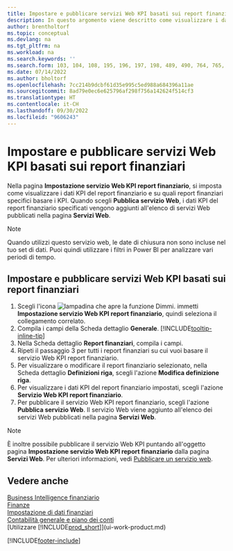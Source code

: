 ```yaml
---
title: Impostare e pubblicare servizi Web KPI basati sui report finanziari
description: In questo argomento viene descritto come visualizzare i dati KPI del report finanziario in base a report finanziari specifici.
author: brentholtorf
ms.topic: conceptual
ms.devlang: na
ms.tgt_pltfrm: na
ms.workload: na
ms.search.keywords: ''
ms.search.form: 103, 104, 108, 195, 196, 197, 198, 489, 490, 764, 765, 766
ms.date: 07/14/2022
ms.author: bholtorf
ms.openlocfilehash: 7cc214b9dcbf61d35e995c5ed988a684396a11ae
ms.sourcegitcommit: 8ad79e0ec6e625796af298f756a142624f514cf3
ms.translationtype: HT
ms.contentlocale: it-CH
ms.lasthandoff: 09/30/2022
ms.locfileid: "9606243"
---
```

# <a name="set-up-and-publish-kpi-web-services-based-on-financial-reports"></a>Impostare e pubblicare servizi Web KPI basati sui report finanziari

Nella pagina **Impostazione servizio Web KPI report finanziario**, si imposta come visualizzare i dati KPI del report finanziario e su quali report finanziari specifici basare i KPI. Quando scegli **Pubblica servizio Web**, i dati KPI del report finanziario specificati vengono aggiunti all'elenco di servizi Web pubblicati nella pagina **Servizi Web**.

> [!NOTE]
> Quando utilizzi questo servizio web, le date di chiusura non sono incluse nel tuo set di dati. Puoi quindi utilizzare i filtri in Power BI per analizzare vari periodi di tempo.

## <a name="set-up-and-publish-a-kpi-web-service-based-on-financial-reports"></a>Impostare e pubblicare servizi Web KPI basati sui report finanziari
  
1. Scegli l'icona ![lampadina che apre la funzione Dimmi.](media/ui-search/search_small.png "Dimmi cosa vuoi fare") immetti **Impostazione servizio Web KPI report finanziario**, quindi seleziona il collegamento correlato.
2. Compila i campi della Scheda dettaglio **Generale**. [!INCLUDE[tooltip-inline-tip](includes/tooltip-inline-tip_md.md)]
3. Nella Scheda dettaglio **Report finanziari**, compila i campi.
4. Ripeti il passaggio 3 per tutti i report finanziari su cui vuoi basare il servizio Web KPI report finanziario.  
5. Per visualizzare o modificare il report finanziario selezionato, nella Scheda dettaglio **Definizioni riga**, scegli l'azione **Modifica definizione riga**.
6. Per visualizzare i dati KPI del report finanziario impostati, scegli l'azione **Servizio Web KPI report finanziario**.
7. Per pubblicare il servizio Web KPI report finanziario, scegli l'azione **Pubblica servizio Web**. Il servizio Web viene aggiunto all'elenco dei servizi Web pubblicati nella pagina **Servizi Web**.

> [!NOTE]  
> È inoltre possibile pubblicare il servizio Web KPI puntando all'oggetto pagina **Impostazione servizio Web KPI report finanziario** dalla pagina **Servizi Web**. Per ulteriori informazioni, vedi [Pubblicare un servizio web](across-how-publish-web-service.md).

## <a name="see-also"></a>Vedere anche

[Business Intelligence finanziario](bi.md)  
[Finanze](finance.md)  
[Impostazione di dati finanziari](finance-setup-finance.md)  
[Contabilità generale e piano dei conti](finance-general-ledger.md)  
[Utilizzare [!INCLUDE[prod_short](includes/prod_short.md)]](ui-work-product.md)

[!INCLUDE[footer-include](includes/footer-banner.md)]
